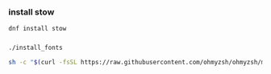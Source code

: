 ### install stow
```sh
dnf install stow 
```

###  
```sh
./install_fonts
```
```sh
sh -c "$(curl -fsSL https://raw.githubusercontent.com/ohmyzsh/ohmyzsh/master/tools/install.sh)"
```
